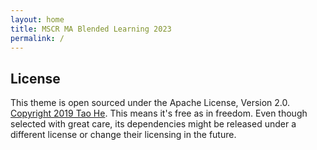 ```yaml
---
layout: home
title: MSCR MA Blended Learning 2023
permalink: /
---
```


## License

This theme is open sourced under the Apache License, Version 2.0.
[Copyright 2019 Tao He](https://github.com/sighingnow/jekyll-gitbook).
This means it's free as in freedom. Even though selected with great care, its dependencies might be released under a different license or change their licensing in the future.
